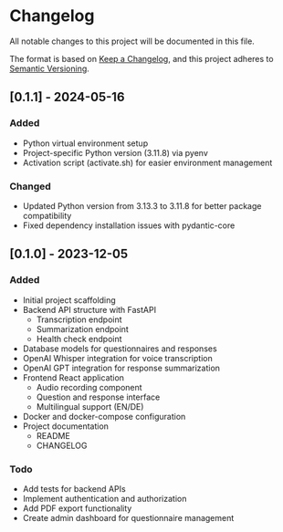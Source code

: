 # Changelog

All notable changes to this project will be documented in this file.

The format is based on [Keep a Changelog](https://keepachangelog.com/en/1.0.0/),
and this project adheres to [Semantic Versioning](https://semver.org/spec/v2.0.0.html).

## [0.1.1] - 2024-05-16

### Added

- Python virtual environment setup
- Project-specific Python version (3.11.8) via pyenv
- Activation script (activate.sh) for easier environment management

### Changed

- Updated Python version from 3.13.3 to 3.11.8 for better package compatibility
- Fixed dependency installation issues with pydantic-core

## [0.1.0] - 2023-12-05

### Added

- Initial project scaffolding
- Backend API structure with FastAPI
  - Transcription endpoint
  - Summarization endpoint
  - Health check endpoint
- Database models for questionnaires and responses
- OpenAI Whisper integration for voice transcription
- OpenAI GPT integration for response summarization
- Frontend React application
  - Audio recording component
  - Question and response interface
  - Multilingual support (EN/DE)
- Docker and docker-compose configuration
- Project documentation
  - README
  - CHANGELOG

### Todo

- Add tests for backend APIs
- Implement authentication and authorization
- Add PDF export functionality
- Create admin dashboard for questionnaire management 